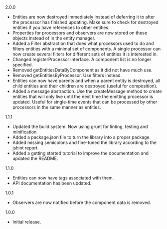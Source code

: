 2.0.0
- Entities are now destroyed immediately instead of deferring it to after the processor has finished updating. Make sure to check for destroyed entities if you have references to other entities.
- Properties for processors and observers are now stored on these objects instead of in the entity manager.
- Added a Filter abstraction that does what processors used to do and filters entities with a minimal set of components. A single processor can now create several filters for different sets of entities it is interested in.
- Changed registerProcessor interface. A component list is no longer specified.
- Removed getEntitiesDataByComponent as it did not have much use.
- Removed getEntitiesByProcessor. Use filters instead.
- Entities can now have parents and when a parent entity is destroyed, all child entities and their children are destroyed (useful for composition).
- Added a message abstraction. Use the createMessage method to create entities that will only live until the next time the emitting processor is updated. Useful for single-time events that can be processed by other processors in the same manner as entities.

1.1.1
- Updated the build system. Now using grunt for linting, testing and minification.
- Added a package.json file to turn the library into a proper package.
- Added missing semicolons and fine-tuned the library according to the jshint report.
- Added a getting started tutorial to improve the documentation and updated the README.

1.1.0
- Entities can now have tags associated with them.
- API documentation has been updated.

1.0.1
- Observers are now notified before the component data is removed.

1.0.0
- Initial release.
